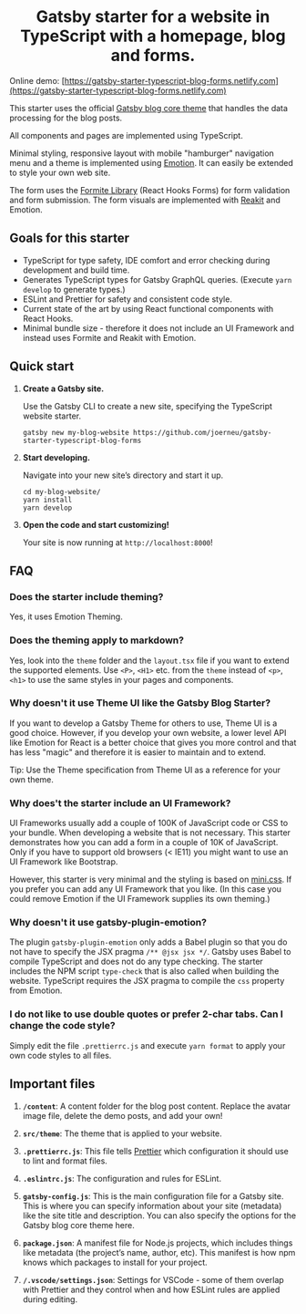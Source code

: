 <h1 align="center">
  Gatsby starter for a website in TypeScript with a homepage, blog and forms.
</h1>

Online demo: [https://gatsby-starter-typescript-blog-forms.netlify.com](https://gatsby-starter-typescript-blog-forms.netlify.com)

This starter uses the official [Gatsby blog core theme](https://www.npmjs.com/package/gatsby-theme-blog-core) that handles the data processing for the blog posts.

All components and pages are implemented using TypeScript.

Minimal styling, responsive layout with mobile "hamburger" navigation menu and a theme is implemented using [Emotion](https://www.emotion.sh). It can easily be extended to style your own web site.

The form uses the [Formite Library](https://www.formite.org) (React Hooks Forms) for form validation and form submission. The form visuals are implemented with [Reakit](https://reakit.io/) and Emotion.

## Goals for this starter

- TypeScript for type safety, IDE comfort and error checking during development and build time.
- Generates TypeScript types for Gatsby GraphQL queries. (Execute `yarn develop` to generate types.)
- ESLint and Prettier for safety and consistent code style.
- Current state of the art by using React functional components with React Hooks.
- Minimal bundle size - therefore it does not include an UI Framework and instead uses Formite and Reakit with Emotion.

## Quick start

1.  **Create a Gatsby site.**

    Use the Gatsby CLI to create a new site, specifying the TypeScript website starter.

    ```shell
    gatsby new my-blog-website https://github.com/joerneu/gatsby-starter-typescript-blog-forms
    ```

2.  **Start developing.**

    Navigate into your new site’s directory and start it up.

    ```shell
    cd my-blog-website/
    yarn install
    yarn develop
    ```

3.  **Open the code and start customizing!**

    Your site is now running at `http://localhost:8000`!

## FAQ

### Does the starter include theming?

Yes, it uses Emotion Theming.

### Does the theming apply to markdown?

Yes, look into the `theme` folder and the `layout.tsx` file if you want to extend the supported elements. Use `<P>`, `<H1>` etc. from the `theme` instead of `<p>`, `<h1>` to use the same styles in your pages and components.

### Why doesn't it use Theme UI like the Gatsby Blog Starter?

If you want to develop a Gatsby Theme for others to use, Theme UI is a good choice. However, if you develop your own website, a lower level API like Emotion for React is a better choice that gives you more control and that has less "magic" and therefore it is easier to maintain and to extend.

Tip: Use the Theme specification from Theme UI as a reference for your own theme.

### Why does't the starter include an UI Framework?

UI Frameworks usually add a couple of 100K of JavaScript code or CSS to your bundle. When developing a website that is not necessary. This starter demonstrates how you can add a form in a couple of 10K of JavaScript. Only if you have to support old browsers (< IE11) you might want to use an UI Framework like Bootstrap.

However, this starter is very minimal and the styling is based on [mini.css](https://minicss.org). If you prefer you can add any UI Framework that you like. (In this case you could remove Emotion if the UI Framework supplies its own theming.)

### Why doesn't it use gatsby-plugin-emotion?

The plugin `gatsby-plugin-emotion` only adds a Babel plugin so that you do not have to specify the JSX pragma `/** @jsx jsx */`. Gatsby uses Babel to compile TypeScript and does not do any type checking. The starter includes the NPM script `type-check` that is also called when building the website. TypeScript requires the JSX pragma to compile the `css` property from Emotion.

### I do not like to use double quotes or prefer 2-char tabs. Can I change the code style?

Simply edit the file `.prettierrc.js` and execute `yarn format` to apply your own code styles to all files.

## Important files

1.  **`/content`**: A content folder for the blog post content. Replace the avatar image file, delete the demo posts, and add your own!

2.  **`src/theme`**: The theme that is applied to your website.

3.  **`.prettierrc.js`**: This file tells [Prettier](https://prettier.io/) which configuration it should use to lint and format files.

4.  **`.eslintrc.js`**: The configuration and rules for ESLint.

5.  **`gatsby-config.js`**: This is the main configuration file for a Gatsby site. This is where you can specify information about your site (metadata) like the site title and description. You can also specify the options for the Gatsby blog core theme here.

6.  **`package.json`**: A manifest file for Node.js projects, which includes things like metadata (the project’s name, author, etc). This manifest is how npm knows which packages to install for your project.

7.  **`/.vscode/settings.json`**: Settings for VSCode - some of them overlap with Prettier and they control when and how ESLint rules are applied during editing.
